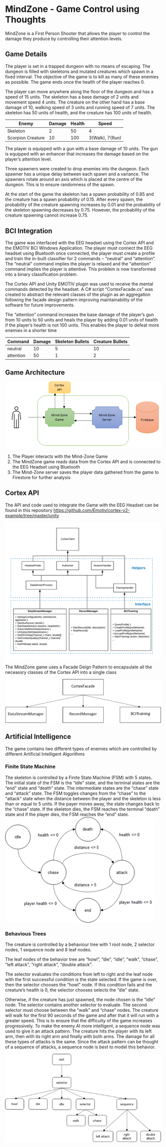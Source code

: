 # MindZone - Game Control using Thoughts

MindZone is a First Person Shooter that allows the player to control the damage they produce by controlling their attention levels.

## Game Details

The player is set in a trapped dungeon with no
means of escaping. The dungeon is filled with
skeletons and mutated creatures which spawn in a
fixed interval. The objective of the game is to kill
as many of these enemies as possible. The game
ends once the health of the player reaches 0. 

The player can move anywhere along the floor of
the dungeon and has a speed of 15 units.
The skeleton has a base damage of 2 units and
movement speed 4 units. The creature on the
other hand has a base damage of 10, walking
speed of 3 units and running speed of 7 units.
The skeleton has 50 units of health, and the
creature has 100 units of health. 

| Enemy              | Damage        | Health        | Speed          |
| ------------------ | ------------- | ------------- | -------------- |
| Skeleton           | 2             | 50            | 4              |
| Scorpion Creature  | 10            | 100           | 3(Walk), 7(Run)|

The player is equipped with a gun with a base
damage of 10 units. The gun is equipped with an
enhancer that increases the damage based on the
player’s attention level.

Three spawners were created to drop enemies
into the dungeon. Each spawner has a unique
delay between each spawn and a variance. The
spawners rotate around an axis which is placed at
the centre of the dungeon. This is to ensure
randomness of the spawn. 

At the start of the game the skeleton has a spawn
probability of 0.85 and the creature has a spawn
probability of 0.15. After every spawn, the
probability of the creature spawning increases by
0.01 and the probability of the skeleton spawning
decreases by 0.75. However, the probability of the
creature spawning cannot increase 0.75.

## BCI Integration

The game was interfaced with the EEG headset
using the Cortex API and the EMOTIV BCI
Windows Application. The player must connect the
EEG headset using Bluetooth once connected, the
player must create a profile and train the in-built
classifier for 2 commands – “neutral” and
“attention”. The “neutral” command implies the
player is relaxed and the “attention” command
implies the player is attentive. This problem is now
transformed into a binary classification problem.

The Cortex API and Unity EMOTIV plugin was
used to receive the mental commands detected by
the headset. A C# script “CortexFacade.cs” was
created to abstract the relevant classes of the
plugin as an aggregation following the façade
design pattern improving maintainability of the
software for future improvements.

The “attention” command increases the base
damage of the player’s gun from 10 units to 50
units and heals the player by adding 0.01 units of
health if the player’s health is not 100 units. This
enables the player to defeat more enemies in a
shorter time

| Command              | Damage        | Skeleton Bullets        | Creature Bullets          |
| ------------------ | ------------- | ------------- | -------------- |
| neutral           | 10             | 5            | 10              |
| attention  | 50            | 1           | 2          |

## Game Architecture

![Overall Architecture](assets/Architecture.png)

1. The Player interacts with the Mind-Zone Game
2. The MindZone game reads data from the Cortex API and is connected to the EEG Headset using Bluetooth
3. The Mind-Zone server saves the player data gathered from the game to Firestore for further analysis

## Cortex API
The API and code used to integrate the Game with the EEG Headset can be found in this repository https://github.com/Emotiv/cortex-v2-example/tree/master/unity

![Cortex](assets/CodeStructure.png)

The MindZone game uses a Facade Deign Pattern to encapsulate all the neceassry classes of the Cortex API into a single class

![CortexFacade](assets/CortexFacade.png)

## Artificial Intelligence

The game contains two different types of enemies which are controlled by different Artificial Intelligent Algorithms

### Finite State Machine
The
skeleton is controlled by a Finite State Machine
(FSM) with 5 states. The initial state of the FSM is
the “idle” state, and the terminal states are the
“end” state and “death” state. The intermediate
states are the “chase” state and “attack” state. The
FSM toggles changes from the “chase” to the
“attack” state when the distance between the
player and the skeleton is less than or equal to 5
units. If the payer moves away, the state changes
back to the “chase” state. If the skeleton dies, the
FSM reaches the terminal “death” state and if the
player dies, the FSM reaches the “end” state.
![FSM](assets/fsm_new.png)

### Behavious Trees
The creature is controlled by a behaviour tree with
1 root node, 2 selector nodes, 1 sequence node
and 8 leaf nodes.

The leaf nodes of the behavior tree are “howl”,
“die”, “idle”, “walk”, “chase”, “left attack”, “right
attack”, “double attack”. 

The selector evaluates the conditions from left to
right and the leaf node with the first successful
condition is the state selected. If the game is over,
then the selector chooses the “howl” node. If this
condition fails and the creature’s health is 0, the
selector chooses selects the “die” state.

Otherwise, if the creature has just spawned, the
node chosen is the “idle” node. The selector
contains another selector to evaluate. The second
selector must choose between the “walk” and
“chase” nodes. The creature will walk for the first
90 seconds of the game and after that it will run
with a greater speed. This is to ensure that the
difficulty of the game increases progressively. To
make the enemy AI more intelligent, a sequence
node was used to give it an attack pattern. The
creature hits the player with its left arm, then with
its right arm and finally with both arms. The
damage for all these types of attacks is the same.
Since the attack pattern can be thought of a
sequence of attacks, a sequence node is best to
model this behavior.

![Behaviour Tree](assets/b_tree.png)

